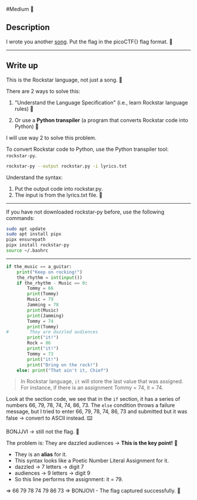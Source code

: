 #Medium 🎼
## Description

I wrote you another [song](https://jupiter.challenges.picoctf.org/static/b99c57e4274172bf3c93534b6d59632d/lyrics.txt). Put the flag in the picoCTF{} flag format. 🚩

---

## Write up

This is the Rockstar language, not just a song. 🎸

There are 2 ways to solve this:
1. "Understand the Language Specification" (i.e., learn Rockstar language rules) 🤔

2. Or use a **Python transpiler** (a program that converts Rockstar code into Python) 🐍

I will use way 2 to solve this problem.

To convert Rockstar code to Python, use the Python transpiler tool: `rockstar-py`.

```bash
rockstar-py --output rockstar.py -i lyrics.txt
```
Understand the syntax:
1. Put the output code into rockstar.py.
2. The input is from the lyrics.txt file. 📝

---
If you have not downloaded rockstar-py before, use the following commands:

```bash
sudo apt update
sudo apt install pipx
pipx ensurepath
pipx install rockstar-py
source ~/.bashrc
```

---
```python
if the_music == a_guitar:
    print("Keep on rocking!")
    the_rhythm = int(input())
    if the_rhythm - Music == 0:
        Tommy = 66
        print(Tommy)
        Music = 79
        Jamming = 78
        print(Music)
        print(Jamming)
        Tommy = 74
        print(Tommy)
#        They are dazzled audiences
        print("it!")
        Rock = 86
        print("it!")
        Tommy = 73
        print("it!")
        print("Bring on the rock!")
    else: print("That ain't it, Chief")
```
>In Rockstar language, `it` will store the last value that was assigned. For instance, if there is an assignment Tommy = 74, it = 74.

Look at the section code, we see that in the `if` section, it has a series of numbers 66, 79, 78, 74, 74, 86, 73. The `else` condition throws a failure message, but I tried to enter 66, 79, 78, 74, 86, 73 and submitted but it was false -> convert to ASCII instead. ⌨️

BONJJVI -> still not the flag. 🙅

The problem is: They are dazzled audiences -> **This is the key point!** 🔑

- They is an **alias** for it.
- This syntax looks like a Poetic Number Literal Assignment for it.
- dazzled -> 7 letters -> digit 7
- audiences -> 9 letters -> digit 9
- So this line performs the assignment: it = 79.

=> 66 79 78 74 79 86 73
=> BONJOVI - The flag captured successfully. 🎉

